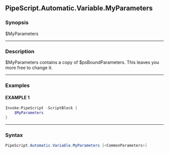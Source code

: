 PipeScript.Automatic.Variable.MyParameters
------------------------------------------




### Synopsis
$MyParameters



---


### Description

$MyParameters contains a copy of $psBoundParameters.
This leaves you more free to change it.



---


### Examples
#### EXAMPLE 1
```PowerShell
Invoke-PipeScript -ScriptBlock {
    $MyParameters
}
```



---


### Syntax
```PowerShell
PipeScript.Automatic.Variable.MyParameters [<CommonParameters>]
```
